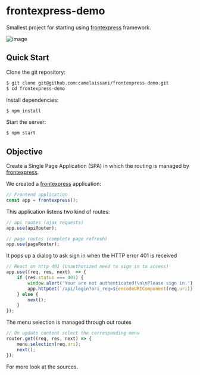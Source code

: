 # frontexpress-demo

Smallest project for starting using [frontexpress](https://github.com/camelaissani/frontexpress) framework.

![image](https://www.nuageprive.fr/images/overview.optimized1.gif)

## Quick Start

 Clone the git repository:

```bash
$ git clone git@github.com:camelaissani/frontexpress-demo.git
$ cd frontexpress-demo
```

 Install dependencies:

```bash
$ npm install
```

 Start the server:

```bash
$ npm start
```

## Objective

Create a Single Page Application (SPA) in which the routing is managed by [frontexpress](https://github.com/camelaissani/frontexpress).

 We created a [frontexpress](https://github.com/camelaissani/frontexpress) application:

```js
// Frontend application
const app = frontexpress();
```

 This application listens two kind of routes:

```js
// api routes (ajax requests)
app.use(apiRouter);

// page routes (complete page refresh)
app.use(pageRouter);
```

 It pops up a dialog to ask sign in when the HTTP error 401 is received

```js
// React on http 401 (Unauthorized need to sign in to access)
app.use((req, res, next)  => {
    if (res.status === 401) {
        window.alert('Your are not authenticated!\n\nPlease sign in.');
        app.httpGet(`/api/login?ori_req=${encodeURIComponent(req.uri)}`);
    } else {
        next();
    }
});
```

 The menu selection is managed through out routes

```js
// On update content select the corresponding menu
router.get((req, res, next) => {
    menu.selection(req.uri);
    next();
});
```

For more look at the sources.
